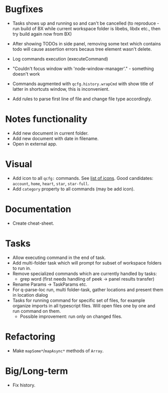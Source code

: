 # Bugfixes

- Tasks shows up and running so and can't be cancelled (to reproduce - run build
  of BX while current workspace folder is libebs, libdx etc., then try build
  again now from BX)
- After showing TODOs in side panel, removing some text which contains todo will
  cause assertion errors becaus tree element wasn't delete.
- Log commands execution (executeCommand)
- "Couldn't focus window with 'node-window-manager'." - something doesn't work
- Commands augmented with `qcfg.history.wrapCmd` with show title of latter in
  shortcuts window, this is inconvenient.

- Add rules to parse first line of file and change file type accordingly.

# Notes functionality

- Add new document in current folder.
- Add new document with date in filename.
- Open in external app.

# Visual

- Add icon to all `qcfg:` commands. See
  [list of icons](https://code.visualstudio.com/api/references/icons-in-labels).
  Good candidates: `account`, `home`, `heart`, `star`, `star-full`.
- Add `category` property to all commands (may be add icon).

# Documentation

- Create cheat-sheet.

# Tasks

- Allow executing command in the end of task.
- Add multi-folder task which will prompt for subset of workspace folders to run
  in.
- Remove specialized commands which are currently handled by tasks:
  - grep word (first needs handling of peek -> panel results transfer)
- Rename Params -> TaskParams etc.
- For q-parse-loc run, multi folder-task, gather locations and present them in
  location dialog
- Tasks for running command for specific set of files, for example organize
  imports in all typescript files. Will open files one by one and run command on
  them.
  - Possible improvement: run only on changed files.

# Refactoring

- Make `mapSome*`/`mapAsync*` methods of `Array`.

# Big/Long-term

- Fix history.
